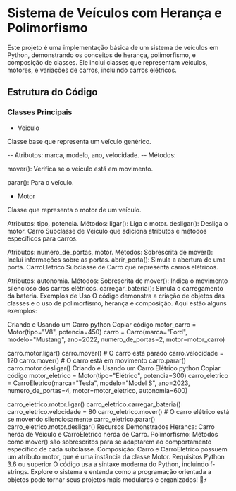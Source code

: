 # Sistema de Veículos com Herança e Polimorfismo
Este projeto é uma implementação básica de um sistema de veículos em Python, demonstrando os conceitos de herança, polimorfismo, e composição de classes. Ele inclui classes que representam veículos, motores, e variações de carros, incluindo carros elétricos.

## Estrutura do Código
### Classes Principais
- Veiculo


Classe base que representa um veículo genérico.

-- Atributos: marca, modelo, ano, velocidade.
-- Métodos:

  
mover(): Verifica se o veículo está em movimento.


parar(): Para o veículo.
- Motor


Classe que representa o motor de um veículo.

Atributos: tipo, potencia.
Métodos:
ligar(): Liga o motor.
desligar(): Desliga o motor.
Carro
Subclasse de Veiculo que adiciona atributos e métodos específicos para carros.

Atributos: numero_de_portas, motor.
Métodos:
Sobrescrita de mover(): Inclui informações sobre as portas.
abrir_porta(): Simula a abertura de uma porta.
CarroEletrico
Subclasse de Carro que representa carros elétricos.

Atributos: autonomia.
Métodos:
Sobrescrita de mover(): Indica o movimento silencioso dos carros elétricos.
carregar_bateria(): Simula o carregamento da bateria.
Exemplos de Uso
O código demonstra a criação de objetos das classes e o uso de polimorfismo, herança e composição. Aqui estão alguns exemplos:

Criando e Usando um Carro
python
Copiar código
motor_carro = Motor(tipo="V8", potencia=450)
carro = Carro(marca="Ford", modelo="Mustang", ano=2022, numero_de_portas=2, motor=motor_carro)

carro.motor.ligar()
carro.mover()  # O carro está parado
carro.velocidade = 120
carro.mover()  # O carro está em movimento
carro.parar()
carro.motor.desligar()
Criando e Usando um Carro Elétrico
python
Copiar código
motor_eletrico = Motor(tipo="Elétrico", potencia=300)
carro_eletrico = CarroEletrico(marca="Tesla", modelo="Model S", ano=2023, numero_de_portas=4, motor=motor_eletrico, autonomia=600)

carro_eletrico.motor.ligar()
carro_eletrico.carregar_bateria()
carro_eletrico.velocidade = 80
carro_eletrico.mover()  # O carro elétrico está se movendo silenciosamente
carro_eletrico.parar()
carro_eletrico.motor.desligar()
Recursos Demonstrados
Herança: Carro herda de Veiculo e CarroEletrico herda de Carro.
Polimorfismo: Métodos como mover() são sobrescritos para se adaptarem ao comportamento específico de cada subclasse.
Composição: Carro e CarroEletrico possuem um atributo motor, que é uma instância da classe Motor.
Requisitos
Python 3.6 ou superior
O código usa a sintaxe moderna do Python, incluindo f-strings.
Explore o sistema e entenda como a programação orientada a objetos pode tornar seus projetos mais modulares e organizados! 🚗⚡
